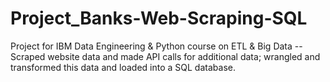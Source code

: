 # Project_Banks-Web-Scraping-SQL
Project for IBM Data Engineering &amp; Python course on ETL &amp; Big Data -- Scraped website data and made API calls for additional data; wrangled and transformed this data and loaded into a SQL database.
